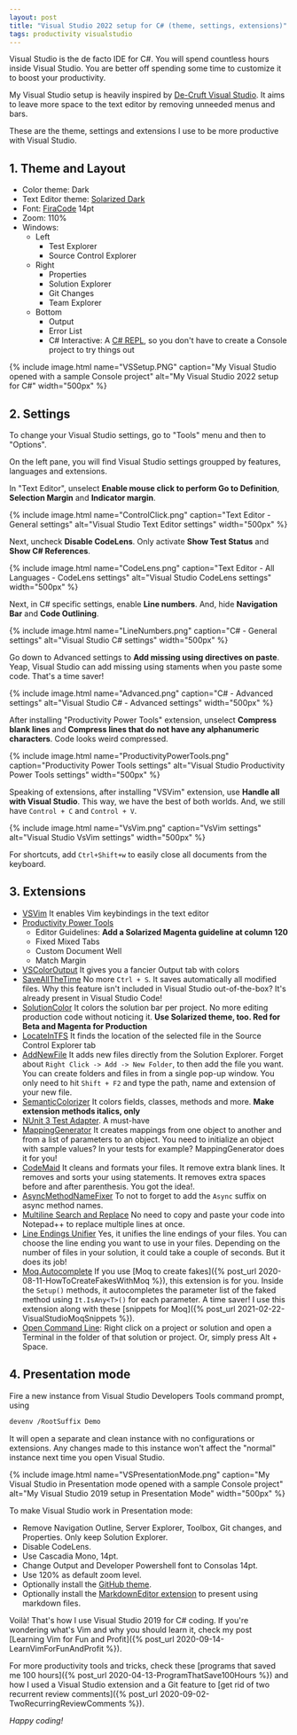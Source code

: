 ```yaml
---
layout: post
title: "Visual Studio 2022 setup for C# (theme, settings, extensions)"
tags: productivity visualstudio
---
```


Visual Studio is the de facto IDE for C#. You will spend countless hours inside Visual Studio. You are better off spending some time to customize it to boost your productivity.

My Visual Studio setup is heavily inspired by [De-Cruft Visual Studio](https://jackmott.github.io/programming/tools/editor/ide/visual/studio/2016/07/11/decruft-visual-studio.html). It aims to leave more space to the text editor by removing unneeded menus and bars.

These are the theme, settings and extensions I use to be more productive with Visual Studio.

## 1. Theme and Layout

* Color theme: Dark
* Text Editor theme: [Solarized Dark](https://ethanschoonover.com/solarized/)
* Font: [FiraCode](https://github.com/tonsky/FiraCode) 14pt
* Zoom: 110%
* Windows:
	* Left
		* Test Explorer
		* Source Control Explorer
	* Right
		* Properties
		* Solution Explorer
		* Git Changes
		* Team Explorer
	* Bottom
		* Output
		* Error List
		* C# Interactive: A [C# REPL](https://dzone.com/articles/c-interactive-in-visual-studio), so you don't have to create a Console project to try things out

{% include image.html name="VSSetup.PNG" caption="My Visual Studio opened with a sample Console project" alt="My Visual Studio 2022 setup for C#" width="500px" %}

## 2. Settings

To change your Visual Studio settings, go to "Tools" menu and then to "Options".

On the left pane, you will find Visual Studio settings groupped by features, languages and extensions.

In "Text Editor", unselect **Enable mouse click to perform Go to Definition**, **Selection Margin** and **Indicator margin**.

{% include image.html name="ControlClick.png" caption="Text Editor - General settings" alt="Visual Studio Text Editor settings" width="500px" %}

Next, uncheck **Disable CodeLens**. Only activate **Show Test Status** and **Show C# References**.

{% include image.html name="CodeLens.png" caption="Text Editor - All Languages - CodeLens settings" alt="Visual Studio CodeLens settings" width="500px" %}

Next, in C# specific settings, enable **Line numbers**. And, hide **Navigation Bar** and **Code Outlining**.

{% include image.html name="LineNumbers.png" caption="C# - General settings" alt="Visual Studio C# settings" width="500px" %}

Go down to Advanced settings to **Add missing using directives on paste**. Yeap, Visual Studio can add missing using staments when you paste some code. That's a time saver!

{% include image.html name="Advanced.png" caption="C# - Advanced settings" alt="Visual Studio C# - Advanced settings" width="500px" %}

After installing "Productivity Power Tools" extension, unselect **Compress blank lines** and **Compress lines that do not have any alphanumeric characters**. Code looks weird compressed.
 
{% include image.html name="ProductivityPowerTools.png" caption="Productivity Power Tools settings" alt="Visual  Studio Productivity Power Tools settings" width="500px" %}

Speaking of extensions, after installing "VSVim" extension, use **Handle all with Visual Studio**. This way, we have the best of both worlds. And, we still have `Control + C` and `Control + V`.

{% include image.html name="VsVim.png" caption="VsVim settings" alt="Visual  Studio VsVim settings" width="500px" %}

For shortcuts, add `Ctrl+Shift+w` to easily close all documents from the keyboard.

## 3. Extensions

* [VSVim](https://github.com/jaredpar/VsVim) It enables Vim keybindings in the text editor
* [Productivity Power Tools](https://marketplace.visualstudio.com/items?itemName=VisualStudioPlatformTeam.ProductivityPowerPack2017)
	* Editor Guidelines: **Add a Solarized Magenta guideline at column 120**
	* Fixed Mixed Tabs
	* Custom Document Well
	* Match Margin
* [VSColorOutput](https://github.com/mike-ward/VSColorOutput) It gives you a fancier Output tab with colors
* [SaveAllTheTime](https://github.com/pragmatrix/SaveAllTheTime) No more `Ctrl + S`. It saves automatically all modified files. Why this feature isn't included in Visual Studio out-of-the-box? It's already present in Visual Studio Code!
* [SolutionColor](https://marketplace.visualstudio.com/items?itemName=Wumpf.SolutionColor) It colors the solution bar per project. No more editing production code without noticing it. **Use Solarized theme, too. Red for Beta and Magenta for Production**
* [LocateInTFS](https://marketplace.visualstudio.com/items?itemName=AlexPendleton.LocateinTFS2017) It finds the location of the selected file in the Source Control Explorer tab
* [AddNewFile](https://marketplace.visualstudio.com/items?itemName=MadsKristensen.AddNewFile) It adds new files directly from the Solution Explorer.  Forget about `Right Click -> Add -> New Folder`, to then add the file you want. You can create folders and files in from a single pop-up window. You only need to hit `Shift + F2` and type the path, name and extension of your new file.
* [SemanticColorizer](https://github.com/hicknhack-software/semantic-colorizer) It colors fields, classes, methods and more. **Make extension methods italics, only**
* [NUnit 3 Test Adapter](https://marketplace.visualstudio.com/items?itemName=NUnitDevelopers.NUnit3TestAdapter). A must-have
* [MappingGenerator](https://marketplace.visualstudio.com/items?itemName=54748ff9-45fc-43c2-8ec5-cf7912bc3b84.mappinggenerator) It creates mappings from one object to another and from a list of parameters to an object. You need to initialize an object with sample values? In your tests for example? MappingGenerator does it for you!
* [CodeMaid](https://marketplace.visualstudio.com/items?itemName=SteveCadwallader.CodeMaid) It cleans and formats your files. It remove extra blank lines. It removes and sorts your using statements. It removes extra spaces before and after parenthesis. You got the idea!.
* [AsyncMethodNameFixer](https://github.com/priyanshu92/AsyncMethodNameFixer) To not to forget to add the `Async` suffix on async method names.
* [Multiline Search and Replace](https://marketplace.visualstudio.com/items?itemName=PeterMacej.MultilineSearchandReplace) No need to copy and paste your code into Notepad++ to replace multiple lines at once.
* [Line Endings Unifier](https://marketplace.visualstudio.com/items?itemName=JakubBielawa.LineEndingsUnifier) Yes, it unifies the line endings of your files. You can choose the line ending you want to use in your files. Depending on the number of files in your solution, it could take a couple of seconds. But it does its job!
* [Moq.Autocomplete](https://github.com/Litee/moq.autocomplete) If you use [Moq to create fakes]({% post_url 2020-08-11-HowToCreateFakesWithMoq %}), this extension is for you. Inside the `Setup()` methods, it autocompletes the parameter list of the faked method using `It.IsAny<T>()` for each parameter. A time saver! I use this extension along with these [snippets for Moq]({% post_url 2021-02-22-VisualStudioMoqSnippets %}).
* [Open Command Line](https://github.com/madskristensen/OpenCommandLine): Right click on a project or solution and open a Terminal in the folder of that solution or project. Or, simply press Alt + Space.

## 4. Presentation mode

Fire a new instance from Visual Studio Developers Tools command prompt, using

```bash
devenv /RootSuffix Demo
```

It will open a separate and clean instance with no configurations or extensions. Any changes made to this instance won't affect the "normal" instance next time you open Visual Studio.

{% include image.html name="VSPresentationMode.png" caption="My Visual Studio in Presentation mode opened with a sample Console project" alt="My Visual Studio 2019 setup in Presentation Mode" width="500px" %}

To make Visual Studio work in Presentation mode:

* Remove Navigation Outline, Server Explorer, Toolbox, Git changes, and Properties. Only keep Solution Explorer.
* Disable CodeLens.
* Use Cascadia Mono, 14pt.
* Change Output and Developer Powershell font to Consolas 14pt.
* Use 120% as default zoom level.
* Optionally install the [GitHub theme](https://github.com/madskristensen/GitHubThemes).
* Optionally install the [MarkdownEditor extension](https://marketplace.visualstudio.com/items?itemName=MadsKristensen.MarkdownEditor) to present using markdown files.


Voilà! That's how I use Visual Studio 2019 for C# coding. If you're wondering what's Vim and why you should learn it, check my post [Learning Vim for Fun and Profit]({% post_url 2020-09-14-LearnVimForFunAndProfit %}).

For more productivity tools and tricks, check these [programs that saved me 100 hours]({% post_url 2020-04-13-ProgramThatSave100Hours %}) and how I used a Visual Studio extension and a Git feature to [get rid of two recurrent review comments]({% post_url 2020-09-02-TwoRecurringReviewComments %}).

_Happy coding!_
